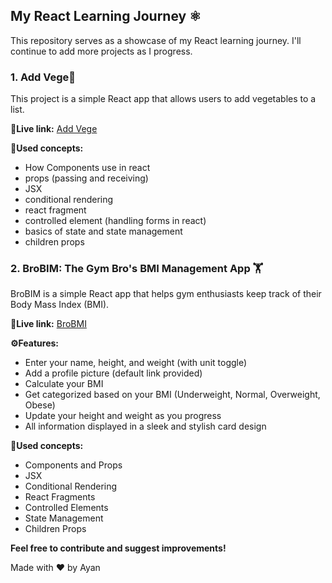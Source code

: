 ## My React Learning Journey ⚛️

This repository serves as a showcase of my React learning journey. I'll continue to add more projects as I progress.

### **1. Add Vege🥕**

This project is a simple React app that allows users to add vegetables to a list.

**🚀Live link:** [Add Vege](https://add-vege.netlify.app/)

**🧠Used concepts:**

- How Components use in react
- props (passing and receiving)
- JSX
- conditional rendering
- react fragment
- controlled element (handling forms in react)
- basics of state and state management
- children props

### **2. BroBIM: The Gym Bro's BMI Management App 🏋️**

BroBIM is a simple React app that helps gym enthusiasts keep track of their Body Mass Index (BMI).

**🚀Live link:** [BroBMI](https://brobmi.netlify.app/)

**⚙️Features:**

- Enter your name, height, and weight (with unit toggle)
- Add a profile picture (default link provided)
- Calculate your BMI
- Get categorized based on your BMI (Underweight, Normal, Overweight, Obese)
- Update your height and weight as you progress
- All information displayed in a sleek and stylish card design

**🧠Used concepts:**

- Components and Props
- JSX
- Conditional Rendering
- React Fragments
- Controlled Elements
- State Management
- Children Props

**Feel free to contribute and suggest improvements!**

Made with ❤️ by Ayan
